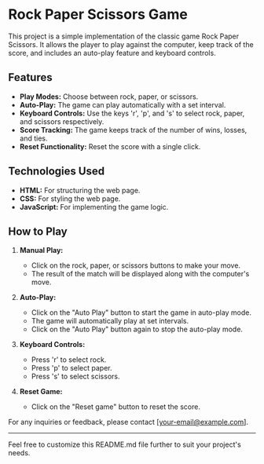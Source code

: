 
# Rock Paper Scissors Game

This project is a simple implementation of the classic game Rock Paper Scissors. It allows the player to play against the computer, keep track of the score, and includes an auto-play feature and keyboard controls.

## Features

- **Play Modes:** Choose between rock, paper, or scissors.
- **Auto-Play:** The game can play automatically with a set interval.
- **Keyboard Controls:** Use the keys 'r', 'p', and 's' to select rock, paper, and scissors respectively.
- **Score Tracking:** The game keeps track of the number of wins, losses, and ties.
- **Reset Functionality:** Reset the score with a single click.

## Technologies Used

- **HTML:** For structuring the web page.
- **CSS:** For styling the web page.
- **JavaScript:** For implementing the game logic.

## How to Play

1. **Manual Play:**
   - Click on the rock, paper, or scissors buttons to make your move.
   - The result of the match will be displayed along with the computer's move.

2. **Auto-Play:**
   - Click on the "Auto Play" button to start the game in auto-play mode.
   - The game will automatically play at set intervals.
   - Click on the "Auto Play" button again to stop the auto-play mode.

3. **Keyboard Controls:**
   - Press 'r' to select rock.
   - Press 'p' to select paper.
   - Press 's' to select scissors.

4. **Reset Game:**
   - Click on the "Reset game" button to reset the score.



For any inquiries or feedback, please contact [your-email@example.com].

---

Feel free to customize this README.md file further to suit your project's needs.
